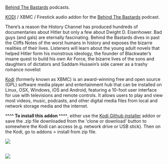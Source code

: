 <a href="https://www.behindthebastards.com/">Behind The Bastards</a> podcasts.<br>

<a href="kodi.tv">KODI<a> / XBMC / Firestick audio addon for the <a href="https://www.behindthebastards.com/">Behind The Bastards</a> podcast.<br>

There’s a reason the History Channel has produced hundreds of documentaries about Hitler but only a few about Dwight D. Eisenhower. Bad guys (and gals) are eternally fascinating. Behind the Bastards dives in past the Cliffs Notes of the worst humans in history and exposes the bizarre realities of their lives. Listeners will learn about the young adult novels that helped Hitler form his monstrous ideology, the founder of Blackwater’s insane quest to build his own Air Force, the bizarre lives of the sons and daughters of dictators and Saddam Hussein’s side career as a trashy romance novelist<br>

<a href="www.kodi.tv">Kodi</a> (formerly known as XBMC) is an award-winning free and open source (GPL) software media player and entertainment hub that can be installed on Linux, OSX, Windows, iOS and Android, featuring a 10-foot user interface for use with televisions and remote controls. It allows users to play and view most videos, music, podcasts, and other digital media files from local and network storage media and the internet.<br>

<b>^^^^ To install this addon ^^^^</b>, either use the <a href="https://www.tvaddons.co/github-browser-kodi/">Kodi Github installer</a> addon or save the .zip file downloaded from the 'clone or download' button to somewhere the Kodi can access (e.g. network drive or USB stick). Then on the Kodi, go to addons > install from zip file.<br>

<img src="https://megaphone-prod.s3.amazonaws.com/podcasts/22c36480-3778-11e8-806d-cfb84f1d0648/image/uploads_2F1547069138516-4edafwuejvc-14cc4c048140986ac2bacd6b0e0f022d_2FBehindTheBastards-Logo-iHR-FINAL-3000x3000.jpg"><br>

<br><a href="http://www.kodi.tv"><img src="https://kodi.tv/sites/default/files/page/field_image/about--devices.jpg">
